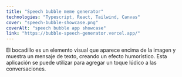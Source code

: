 ```yaml
---
title: "Speech bubble meme generator"
technologies: "Typescript, React, Tailwind, Canvas"
cover: "speech-bubble-showcase.png"
coverAlt: "speech bubble app showcase"
link: "https://bubble-speech-generator.vercel.app/"
---
```

El bocadillo es un elemento visual que aparece encima de la imagen y muestra un mensaje de texto, creando un efecto humorístico. Esta aplicación se puede utilizar para agregar un toque lúdico a las conversaciones.

